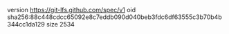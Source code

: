 version https://git-lfs.github.com/spec/v1
oid sha256:88c448cdcc65092e8c7eddb090d040beb3fdc6df63555c3b70b4b344cc1da129
size 2534

